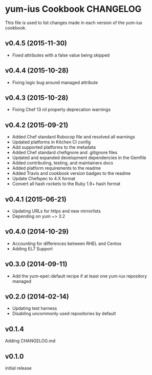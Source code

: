# yum-ius Cookbook CHANGELOG
This file is used to list changes made in each version of the yum-ius cookbook.

## v0.4.5 (2015-11-30)
- Fixed attributes with a false value being skipped

## v0.4.4 (2015-10-28)
- Fixing logic bug around managed attribute

## v0.4.3 (2015-10-28)
- Fixing Chef 13 nil property deprecation warnings

## v0.4.2 (2015-09-21)
- Added Chef standard Rubocop file and resolved all warnings
- Updated platforms in Kitchen CI config
- Add supported platforms to the metadata
- Added Chef standard chefignore and .gitignore files
- Updated and expanded development dependencies in the Gemfile
- Added contributing, testing, and maintainers docs
- Added platform requirements to the readme
- Added Travis and cookbook version badges to the readme
- Update Chefspec to 4.X format
- Convert all hash rockets to the Ruby 1.9+ hash format

## v0.4.1 (2015-06-21)
- Updating URLs for https and new mirrorlists
- Depending on yum ~> 3.2

## v0.4.0 (2014-10-29)
- Accounting for differences between RHEL and Centos
- Adding EL7 Support

## v0.3.0 (2014-09-11)
- Add the yum-epel::default recipe if at least one yum-ius repository managed

## v0.2.0 (2014-02-14)
- Updating test harness
- Disabling uncommonly used repositories by default

## v0.1.4
Adding CHANGELOG.md

## v0.1.0
initial release

